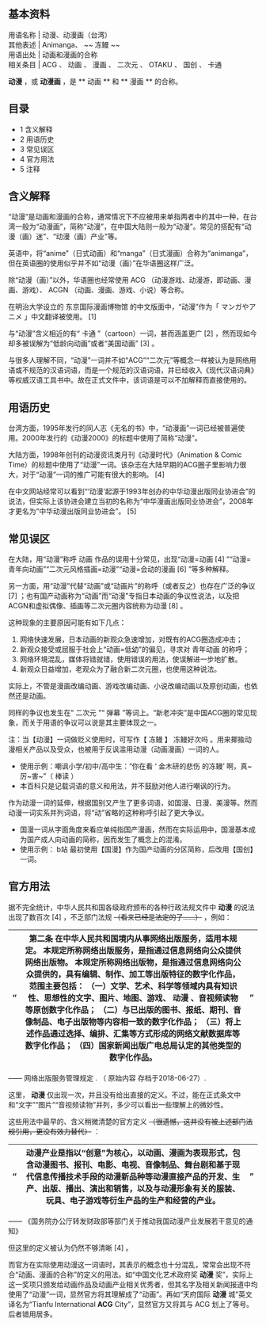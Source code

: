 **基本资料**  
---  
用语名称  |  动漫、动漫画（台湾）   
其他表述  |  Animanga、 ~~ 冻鳗  ~~  
用语出处  |  动画和漫画的合称   
相关条目  |  ACG  、  动画  、  漫画  、  二次元  、  OTAKU  、  国创  、  卡通   
  
**动漫** ，或 **动漫画** ，是 ** 动画  ** 和 ** 漫画  ** 的合称。

##  目录

  * 1  含义解释 
  * 2  用语历史 
  * 3  常见误区 
  * 4  官方用法 
  * 5  注释 

##  含义解释

“动漫”是动画和漫画的合称，通常情况下不应被用来单指两者中的其中一种，在台湾一般为“动漫画”，简称“动漫”，在中国大陆则一般为“动漫”。常见的搭配有“动漫（画）迷”、“动漫（画）产业”等。

英语中，将“anime”（日式动画）和“manga”（日式漫画）合称为“animanga”，但在英语圈的使用似乎并不如“动漫（画）”在华语圈这样广泛。

除“动漫（画）”以外，华语圈也经常使用  ACG  （动漫游戏、动漫游，即动画、漫画、游戏）、  ACGN  （动画、漫画、游戏、小说）等合称。

在明治大学设立的  东京国际漫画博物馆  的中文版面中，“动漫”作为「  マンガやアニメ  」中文翻译被使用。  [1]

与“动漫”含义相近的有“  卡通  ”（cartoon）一词，甚而涵盖更广  [2]  ，然而现如今却多被误解为“低龄向动画”或者“美国动画”  [3]
。

与很多人理解不同，“动漫”一词并不如“ACG”“二次元”等概念一样被认为是网络用语或不规范的汉语词语，而是一个规范的汉语词语，并已经收入《现代汉语词典》等权威汉语工具书中。故在正式文件中，该词语是可以不加解释而直接使用的。

##  用语历史

台湾方面，1995年发行的同人志《无名的书》中，“动漫画”一词已经被普遍使用。2000年发行的《动漫2000》的标题中使用了简称“动漫”。

大陆方面，1998年创刊的动漫资讯类月刊《动漫时代》（Animation & Comic
Time）的标题中使用了“动漫”一词。该杂志在大陆早期的ACG圈子里影响力很大，对于“动漫”一词的推广可能有很大的影响。  [4]

在中文网站经常可以看到“‘动漫’起源于1993年创办的中华动漫出版同业协进会”的说法，但实际上该协进会建立当初的名称为“中华漫画出版同业协进会”，2008年才更名为“中华动漫出版同业协进会”。
[5]

##  常见误区

在大陆，用“动漫”称呼  动画  作品的误用十分常见，出现“动漫=动画  [4]  ”“动漫=青年向动画”“二次元风格插画=动漫”“动漫=会动的漫画
[6]  ”等多种解释。

另一方面，用“动漫”代替“动画”或“动画片”的称呼（或者反之）也存在广泛的争议  [7]
；也有国产动画称为“动画”而“动漫”专指日本动画的争议性说法，以及把ACGN和虚拟偶像、插画等二次元圈内容统称为动漫  [8]  。

这种现象的主要原因可能有如下几点：

  1. 网络快速发展，日本动画的新观众急速增加，对既有的ACG圈造成冲击； 
  2. 新观众接受或屈服于社会上“动画=低幼”的偏见，寻求对  青年动画  的称呼； 
  3. 网络环境混乱，媒体将错就错，使用错误的用法，使误解进一步地扩散。 
  4. 新观众日益增加，老观众为了融合新二次元圈，也使用这种说法。 

实际上，不管是漫画改编动画、游戏改编动画、小说改编动画以及原创动画，也依然还是动画。

同样的争议也发生在“  二次元  ”“  弹幕  ”等词上。“新老冲突”是中国ACG圈的常见现象，而关于用语的争议可以说是其主要体现之一。

注：当【动漫】一词做贬义使用时，可写作【  冻鳗  】  冻鳗好次吗  。用来揶揄动漫相关产品以及受众，也被用于反讽滥用动漫（动画漫画）一词的人。

  * 使用示例：嘲讽小学/初中/高中生：“你在看 ‘  金木研的悲伤  的冻鳗’ 啊，真~厉~害~”（  棒读  ） 
  * 本百科只是记载词语的意义和用法，并不鼓励对他人进行嘲讽的行为。 

作为动漫一词的延伸，根据国别又产生了更多词语，如国漫、日漫、美漫等。然而动漫一词实系并列词语，将“动”省略的这种称呼引起了更大争议。

  * 国漫一词从字面角度来看应单纯指国产漫画，然而在实际运用中，国漫基本成为国产成人向动画的简称，因而发生了概念上的混淆。 
  * 使用示例：  b站  最初使用【国漫】作为国产动画的分区简称，后改用【国创】一词。 

##  官方用法

据不完全统计，中华人民共和国各级政府颁布的各种行政法规文件中 **动漫** 的说法出现了数百次  [4]  ，不乏部门法规
~~（看来已经是法定的了……）~~ ，例如：

“  |  第二条 在中华人民共和国境内从事网络出版服务，适用本规定。  本规定所称网络出版服务，是指通过信息网络向公众提供网络出版物。  本规定所称网络出版物，是指通过信息网络向公众提供的，具有编辑、制作、加工等出版特征的数字化作品，范围主要包括：  （一）文学、艺术、科学等领域内具有知识性、思想性的文字、图片、地图、游戏、 **动漫** 、音视频读物等原创数字化作品；  （二）与已出版的图书、报纸、期刊、音像制品、电子出版物等内容相一致的数字化作品；  （三）将上述作品通过选择、编排、汇集等方式形成的网络文献数据库等数字化作品；  （四）国家新闻出版广电总局认定的其他类型的数字化作品。  |  ”   
---|---|---  
——  网络出版服务管理规定  . （  原始内容  存档于2018-06-27）.  
  
这里， **动漫** 仅出现一次，并且没有给出直接的定义。不过，能在正式条文中和“文字”“图片”“音视频读物”并列，多少可以看出一些理解上的微妙性。

这些用法中最早的、含义稍微清楚的官方定义 ~~（很遗憾，这并没有被上述部门法规引用，更没有效力替代）~~ ：

“  |  动漫产业是指以“创意”为核心，以动画、漫画为表现形式，包含动漫图书、报刊、电影、电视、音像制品、舞台剧和基于现代信息传播技术手段的动漫新品种等动漫直接产品的开发、生产、出版、播出、演出和销售，以及与动漫形象有关的服装、玩具、电子游戏等衍生产品的生产和经营的产业。  |  ”   
---|---|---  
——  《国务院办公厅转发财政部等部门关于推动我国动漫产业发展若干意见的通知》  
  
但这里的定义被认为仍然不够清晰  [4]  。

而官方在实际使用动漫这一词语时，其表示的概念也十分混乱，常常会出现不符合“动画、漫画的合称”的定义的用法。如“中国文化艺术政府奖 **动漫**
奖”，实际上这一奖项只颁发给动画作品及动画产业相关优秀者，但其名字及相关新闻报道中均使用了“动漫”一词，显然官方将其理解成了“动画”。再如“天府国际
**动漫** 城”英文译名为“Tianfu International **ACG** City”，显然官方又将其与  ACG  划上了等号。后者错用居多。